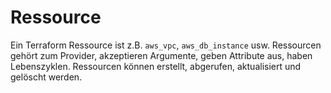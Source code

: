 # Ressource

Ein Terraform Ressource ist z.B. `aws_vpc`, `aws_db_instance` usw. Ressourcen gehört zum Provider, akzeptieren Argumente, geben Attribute aus, haben Lebenszyklen. Ressourcen können erstellt, abgerufen, aktualisiert und gelöscht werden.
